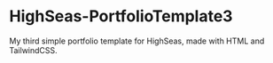 # HighSeas-PortfolioTemplate3
My third simple portfolio template for HighSeas, made with HTML and TailwindCSS.
